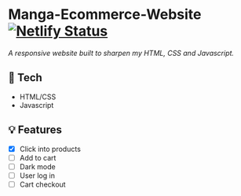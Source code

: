 # Manga-Ecommerce-Website [![Netlify Status](https://api.netlify.com/api/v1/badges/245b6394-10fe-4104-82cd-6e4da257c052/deploy-status)](https://app.netlify.com/sites/mangadab21/deploys)

*A responsive website built to sharpen my HTML, CSS and Javascript.*

## 🧪 Tech
- HTML/CSS
- Javascript

## 💡 Features
- [x] Click into products
- [ ] Add to cart
- [ ] Dark mode
- [ ] User log in
- [ ] Cart checkout
